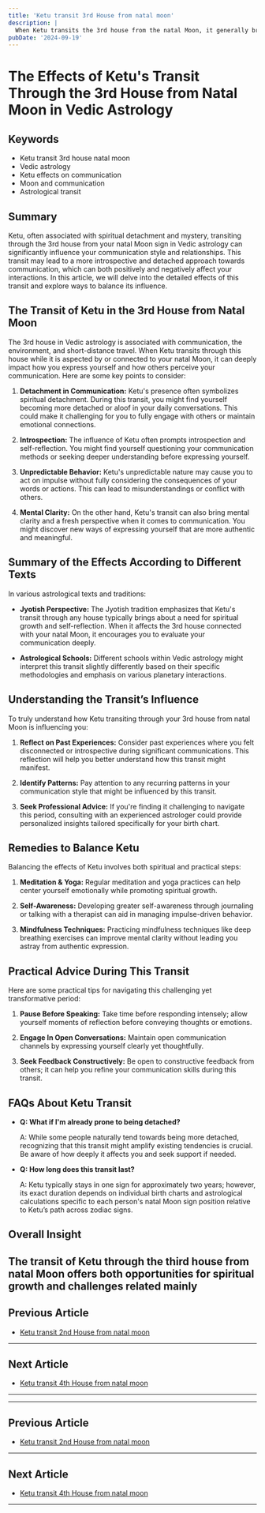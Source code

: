 ```yaml
---
title: 'Ketu transit 3rd House from natal moon'
description: |
  When Ketu transits the 3rd house from the natal Moon, it generally brings positive outcomes such as overcoming enemies, increased income, and courage. However, there is a risk of venereal and skin diseases, despite gaining fame and living an aristocratic life.
pubDate: '2024-09-19'
---
```


# The Effects of Ketu's Transit Through the 3rd House from Natal Moon in Vedic Astrology

## Keywords
- Ketu transit 3rd house natal moon
- Vedic astrology
- Ketu effects on communication
- Moon and communication
- Astrological transit

## Summary
Ketu, often associated with spiritual detachment and mystery, transiting through the 3rd house from your natal Moon sign in Vedic astrology can significantly influence your communication style and relationships. This transit may lead to a more introspective and detached approach towards communication, which can both positively and negatively affect your interactions. In this article, we will delve into the detailed effects of this transit and explore ways to balance its influence.

## The Transit of Ketu in the 3rd House from Natal Moon

The 3rd house in Vedic astrology is associated with communication, the environment, and short-distance travel. When Ketu transits through this house while it is aspected by or connected to your natal Moon, it can deeply impact how you express yourself and how others perceive your communication. Here are some key points to consider:

1. **Detachment in Communication:** Ketu's presence often symbolizes spiritual detachment. During this transit, you might find yourself becoming more detached or aloof in your daily conversations. This could make it challenging for you to fully engage with others or maintain emotional connections.

2. **Introspection:** The influence of Ketu often prompts introspection and self-reflection. You might find yourself questioning your communication methods or seeking deeper understanding before expressing yourself.

3. **Unpredictable Behavior:** Ketu's unpredictable nature may cause you to act on impulse without fully considering the consequences of your words or actions. This can lead to misunderstandings or conflict with others.

4. **Mental Clarity:** On the other hand, Ketu's transit can also bring mental clarity and a fresh perspective when it comes to communication. You might discover new ways of expressing yourself that are more authentic and meaningful.

## Summary of the Effects According to Different Texts

In various astrological texts and traditions:

- **Jyotish Perspective:** The Jyotish tradition emphasizes that Ketu's transit through any house typically brings about a need for spiritual growth and self-reflection. When it affects the 3rd house connected with your natal Moon, it encourages you to evaluate your communication deeply.
  
- **Astrological Schools:** Different schools within Vedic astrology might interpret this transit slightly differently based on their specific methodologies and emphasis on various planetary interactions.

## Understanding the Transit’s Influence

To truly understand how Ketu transiting through your 3rd house from natal Moon is influencing you:

1. **Reflect on Past Experiences:** Consider past experiences where you felt disconnected or introspective during significant communications. This reflection will help you better understand how this transit might manifest.
  
2. **Identify Patterns:** Pay attention to any recurring patterns in your communication style that might be influenced by this transit.

3. **Seek Professional Advice:** If you're finding it challenging to navigate this period, consulting with an experienced astrologer could provide personalized insights tailored specifically for your birth chart.

## Remedies to Balance Ketu

Balancing the effects of Ketu involves both spiritual and practical steps:

1. **Meditation & Yoga:** Regular meditation and yoga practices can help center yourself emotionally while promoting spiritual growth.
  
2. **Self-Awareness:** Developing greater self-awareness through journaling or talking with a therapist can aid in managing impulse-driven behavior.
  
3. **Mindfulness Techniques:** Practicing mindfulness techniques like deep breathing exercises can improve mental clarity without leading you astray from authentic expression.

## Practical Advice During This Transit

Here are some practical tips for navigating this challenging yet transformative period:

1. **Pause Before Speaking:** Take time before responding intensely; allow yourself moments of reflection before conveying thoughts or emotions.
  
2. **Engage In Open Conversations:** Maintain open communication channels by expressing yourself clearly yet thoughtfully.
  
3. **Seek Feedback Constructively:** Be open to constructive feedback from others; it can help you refine your communication skills during this transit.

## FAQs About Ketu Transit

- **Q: What if I'm already prone to being detached?**
  
  A: While some people naturally tend towards being more detached, recognizing that this transit might amplify existing tendencies is crucial. Be aware of how deeply it affects you and seek support if needed.

- **Q: How long does this transit last?**

  A: Ketu typically stays in one sign for approximately two years; however, its exact duration depends on individual birth charts and astrological calculations specific to each person's natal Moon sign position relative to Ketu’s path across zodiac signs.

## Overall Insight

The transit of Ketu through the third house from natal Moon offers both opportunities for spiritual growth and challenges related mainly
---

## Previous Article
- [Ketu transit 2nd House from natal moon](200902_Ketu_transit_2nd_House_from_natal_moon.md)

---

## Next Article
- [Ketu transit 4th House from natal moon](200904_Ketu_transit_4th_House_from_natal_moon.md)

---
---

## Previous Article
- [Ketu transit 2nd House from natal moon](200902_Ketu_transit_2nd_House_from_natal_moon.md)

---

## Next Article
- [Ketu transit 4th House from natal moon](200904_Ketu_transit_4th_House_from_natal_moon.md)

---
